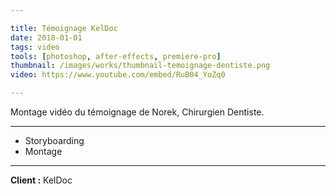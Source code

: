 ```yaml
---

title: Témoignage KelDoc
date: 2018-01-01
tags: video
tools: [photoshop, after-effects, premiere-pro]
thumbnail: /images/works/thumbnail-temoignage-dentiste.png
video: https://www.youtube.com/embed/RuB04_YoZq0

---
```


Montage vidéo du témoignage de Norek, Chirurgien Dentiste.

---

- Storyboarding
- Montage

---

**Client :** KelDoc
